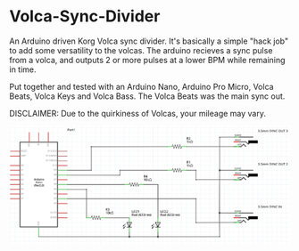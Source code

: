 # Volca-Sync-Divider

An Arduino driven Korg Volca sync divider. It's basically a simple "hack job" to add some versatility to the volcas.
The arduino recieves a sync pulse from a volca, and outputs 2 or more pulses at a lower BPM while remaining in time. 

Put together and tested with an Arduino Nano, Arduino Pro Micro, Volca Beats, Volca Keys and Volca Bass. The Volca Beats was the main sync out. 
  
DISCLAIMER: Due to the quirkiness of Volcas, your mileage may vary.

![alt text](https://github.com/EmergentProperly/Volca-Sync-Divider/blob/main/Volca-Sync-Divider-Schematic.png)
